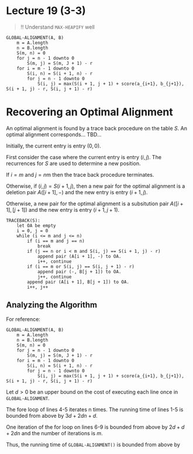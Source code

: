 # Lecture 19 (3-3)

> !! Understand `MAX-HEAPIFY` well


```
GLOBAL-ALIGNMENT(A, B)
    m = A.length
    n = B.length
    S(m, n) = 0
    for j = n - 1 downto 0
        S(m, j) = S(m, J + 1) - r
    for i = m - 1 downto 0
        S(i, n) = S(i + 1, n) - r
        for j = n - 1 downto 0
            S(i, j) = max(S(i + 1, j + 1) + score(a_{i+1}, b_{j+1}), S(i + 1, j) - r, S(i, j + 1) - r)
```

# Recovering an Optimal Alignment

An optimal alignment is found by a trace back procedure on the table $S$.
An optimal alignment corresponds... TBD...

Initially, the current entry is entry $(0,0)$.

First consider the case where the current entry is entry $(i, j)$.
The recurrences for $S$ are used to determine a new position.

If $i = m$ and $j = n$m then the trace back procedure terminates.

Otherwise, if $(i,j) = S(i+1, j)$, then a new pair for the optimal alignment is a deletion pair $A([i+1],-)$ and the new entry is entry $(i + 1, j)$.

Otherwise, a new pair for the optimal alignment is a subsitution pair $A([i+1], [j+1])$ and the new entry is entry $(i + 1, j + 1)$.

```
TRACEBACK(S):
    let OA be empty
    i = 0, j = 0
    while (i <= m and j <= n)
        if (i == m and j == n)
            break
        if (j == n or i < m and S(i, j) == S(i + 1, j) - r)
            append pair (A[i + 1], -) to OA.
            i++, continue
        if (i == m or S(i, j) == S(i, j + 1) - r)
            append pair (-, B[j + 1]) to OA.
            j++, continue
        append pair (A[i + 1], B[j + 1]) to OA.
        i++, j++
```

## Analyzing the Algorithm

For reference:

```
GLOBAL-ALIGNMENT(A, B)
    m = A.length
    n = B.length
    S(m, n) = 0
    for j = n - 1 downto 0
        S(m, j) = S(m, J + 1) - r
    for i = m - 1 downto 0
        S(i, n) = S(i + 1, n) - r
        for j = n - 1 downto 0
            S(i, j) = max(S(i + 1, j + 1) + score(a_{i+1}, b_{j+1}), S(i + 1, j) - r, S(i, j + 1) - r)
```

Let $d > 0$ be an upper bound on the cost of executing each line once in `GLOBAL-ALIGNMENT`.

The fore loop of lines 4-5 iterates n times.
The running time of lines 1-5 is bounded from above by $3d + 2dn + d$.

One iteration of the for loop on lines 6-9 is bounded from above by $2d + d + 2dn$ and the number of iterations is $m$.

Thus, the running time of `GLOBAL-ALIGNMENT()` is bounded from above by

